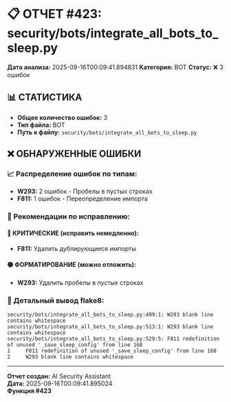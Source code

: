# 📋 ОТЧЕТ #423: security/bots/integrate_all_bots_to_sleep.py

**Дата анализа:** 2025-09-16T00:09:41.894831
**Категория:** BOT
**Статус:** ❌ 3 ошибок

## 📊 СТАТИСТИКА

- **Общее количество ошибок:** 3
- **Тип файла:** BOT
- **Путь к файлу:** `security/bots/integrate_all_bots_to_sleep.py`

## ❌ ОБНАРУЖЕННЫЕ ОШИБКИ

### 📈 Распределение ошибок по типам:

- **W293:** 2 ошибок - Пробелы в пустых строках
- **F811:** 1 ошибок - Переопределение импорта

### 🎯 Рекомендации по исправлению:

#### 🔴 КРИТИЧЕСКИЕ (исправить немедленно):
- **F811:** Удалить дублирующиеся импорты

#### 🟢 ФОРМАТИРОВАНИЕ (можно отложить):
- **W293:** Удалить пробелы в пустых строках

### 📝 Детальный вывод flake8:

```
security/bots/integrate_all_bots_to_sleep.py:499:1: W293 blank line contains whitespace
security/bots/integrate_all_bots_to_sleep.py:513:1: W293 blank line contains whitespace
security/bots/integrate_all_bots_to_sleep.py:529:5: F811 redefinition of unused '_save_sleep_config' from line 168
1     F811 redefinition of unused '_save_sleep_config' from line 168
2     W293 blank line contains whitespace

```

---
**Отчет создан:** AI Security Assistant  
**Дата:** 2025-09-16T00:09:41.895024  
**Функция #423**

